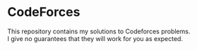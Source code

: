 # CodeForces
This repository contains my solutions to Codeforces problems. <br>
I give no guarantees that they will work for you as expected.
